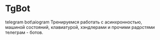 # TgBot
 telegram bot\aiogram
Тренируемся работать с асинхронностью, машиной состояний, клавиатурой, хэндлерами и прочими радостями телеграм - ботов.
